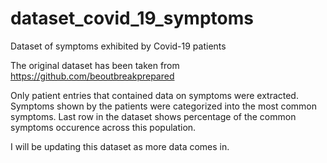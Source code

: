 # dataset_covid_19_symptoms
Dataset of symptoms exhibited by Covid-19 patients

The original dataset has been taken from https://github.com/beoutbreakprepared

Only patient entries that contained data on symptoms were extracted. Symptoms shown by the patients were categorized into the most common symptoms. Last row in the dataset shows percentage of the common symptoms occurence across this population.

I will be updating this dataset as more data comes in.
